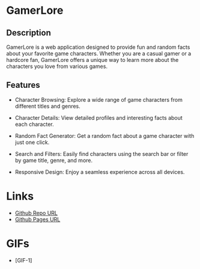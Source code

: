 # GamerLore

## Description
GamerLore is a web application designed to provide fun and random facts about your favorite game characters. Whether you are a casual gamer or a hardcore fan, GamerLore offers a unique way to learn more about the characters you love from various games.

## Features
- Character Browsing: Explore a wide range of game characters from different titles and genres.

- Character Details: View detailed profiles and interesting facts about each character.
- Random Fact Generator: Get a random fact about a game character with just one click.

- Search and Filters: Easily find characters using the search bar or filter by game title, genre, and more.

- Responsive Design: Enjoy a seamless experience across all devices.

# Links
- [Github Repo URL](https://github.com/josefalconGH/pokemon-game-lore)
- [Github Pages URL](https://briantib.github.io/game-facts-hub)

# GIFs
- [GIF-1]